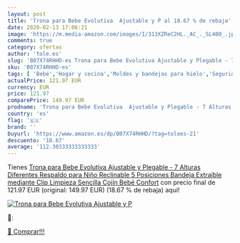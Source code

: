 ```yaml
---
layout: post
title: 'Trona para Bebe Evolutiva  Ajustable y P al 18.67 % de rebaja'
date: 2020-02-13 17:06:21
image: 'https://m.media-amazon.com/images/I/313XZReC2HL._AC_._SL400_.jpg'
comments: true
category: ofertas
author: 'tole.es'
slug: 'B07X74RHHD-es Trona para Bebe Evolutiva Ajustable y Plegable - 7 Alturas...'
sku: 'B07X74RHHD-es'
tags: [ 'Bebé','Hogar y cocina','Moldes y bandejas para hielo','Seguridad','Utensilios de bar','Utensilios de cocina','Vigilabebés','bebe','bebé','trona', ]
actualPrice: 121.97 EUR
currency: EUR
price: 121.97
comparePrice: 149.97 EUR
prodname: 'Trona para Bebe Evolutiva  Ajustable y Plegable - 7 Alturas Diferentes  Respaldo para Niño Reclinable 5 Posiciones  Bandeja Extraíble mediante Clip  Limpieza Sencilla   Cojín Bebé Confort'
country: 'es'
flag: '🇪🇸'
brand: ''
buyurl: 'https://www.amazon.es/dp/B07X74RHHD/?tag=tolees-21'
descuento: '18.67'
average: '112.30333333333333'
---
```


Tienes [Trona para Bebe Evolutiva  Ajustable y Plegable - 7 Alturas Diferentes  Respaldo para Niño Reclinable 5 Posiciones  Bandeja Extraíble mediante Clip  Limpieza Sencilla   Cojín Bebé Confort](https://www.amazon.es/dp/B07X74RHHD/?tag=tolees-21) con precio final de  121.97 EUR (original: 149.97 EUR) (18.67 %  de rebaja) aqui!

[![Trona para Bebe Evolutiva  Ajustable y P](https://m.media-amazon.com/images/I/313XZReC2HL._AC_._SL400_.jpg)](https://www.amazon.es/dp/B07X74RHHD/?tag=tolees-21)

🔎:


[🛒 Comprar!!!](https://www.amazon.es/dp/B07X74RHHD/?tag=tolees-21)
